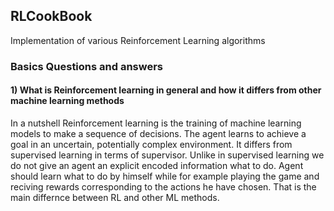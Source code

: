 ## RLCookBook
Implementation of various Reinforcement Learning algorithms

### Basics Questions and answers
#### 1) What is Reinforcement learning in general and how it differs from other machine learning methods
In a nutshell Reinforcement learning is the training of machine learning models to make a sequence of decisions. The agent learns to achieve a goal in an uncertain, potentially complex environment. It differs from supervised learning in terms of supervisor. Unlike in supervised learning we do not give an agent an explicit encoded information what to do. Agent should learn what to do by himself while for example playing the game and reciving rewards corresponding to the actions he have chosen. That is the main differnce between RL and other ML methods.
